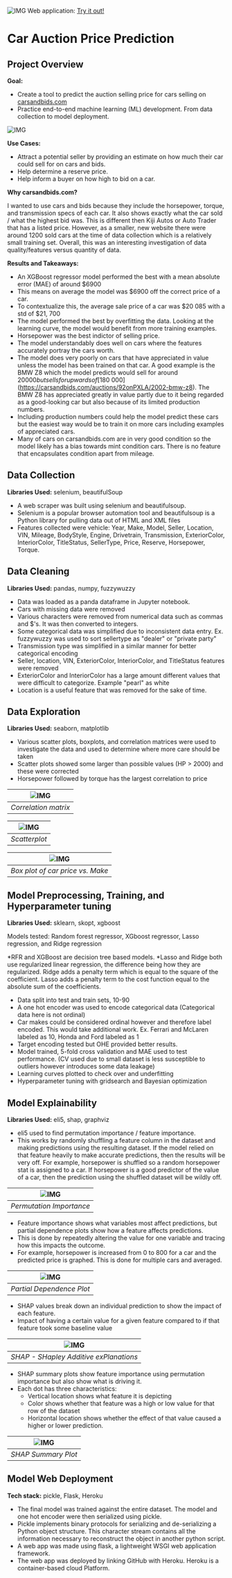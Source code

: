 ![IMG](webdemo/banner.png)
Web application: [Try it out!](https://car-auction-price.herokuapp.com/)

# Car Auction Price Prediction

## Project Overview 

**Goal:**
* Create a tool to predict the auction selling price for cars selling on [carsandbids.com](https://carsandbids.com/)
* Practice end-to-end machine learning (ML) development. From data collection to model deployment.

![IMG](webdemo/example1.gif)

**Use Cases:**
* Attract a potential seller by providing an estimate on how much their car could sell for on cars and bids.
* Help determine a reserve price.
* Help inform a buyer on how high to bid on a car.

**Why carsandbids.com?**

I wanted to use cars and bids because they include the horsepower, torque, and transmission specs of each car. It also shows exactly what the car sold / what the highest bid was. This is different then Kiji Autos or Auto Trader that has a listed price. However, as a smaller, new website there were around 1200 sold cars at the time of data collection which is a relatively small training set. Overall, this was an interesting investigation of data quality/features versus quantity of data. 

**Results and Takeaways:** 
* An XGBoost regressor model performed the best with a mean absolute error (MAE) of around $6900
* This means on average the model was $6900 off the correct price of a car.
* To contextualize this, the average sale price of a car was $20 085 with a std of $21, 700
* The model performed the best by overfitting the data. Looking at the learning curve, the model would benefit from more training examples.
* Horsepower was the best indictor of selling price.
* The model understandably does well on cars where the features accurately portray the cars worth.
* The model does very poorly on cars that have appreciated in value unless the model has been trained on that car. A good example is the BMW Z8 which the model predicts would sell for around $20 000 but sells for upwards of [$180 000](https://carsandbids.com/auctions/92onPXLA/2002-bmw-z8). The BMW Z8 has appreciated greatly in value partly due to it being regarded as a good-looking car but also because of its limited production numbers. 
* Including production numbers could help the model predict these cars but the easiest way would be to train it on more cars including examples of appreciated cars.
* Many of cars on carsandbids.com are in very good condition so the model likely has a bias towards mint condition cars. There is no feature that encapsulates condition apart from mileage. 

## Data Collection 
**Libraries Used:** selenium, beautifulSoup

* A web scraper was built using selenium and beautifulsoup. 
* Selenium is a popular browser automation tool and beautifulsoup is a Python library for pulling data out of HTML and XML files
* Features collected were vehicle: Year, Make, Model, Seller, Location, VIN, Mileage, BodyStyle, Engine, Drivetrain, Transmission, ExteriorColor, InteriorColor, TitleStatus, SellerType, Price, Reserve, Horsepower, Torque.

## Data Cleaning
**Libraries Used:** pandas, numpy, fuzzywuzzy

* Data was loaded as a panda dataframe in Jupyter notebook.
* Cars with missing data were removed
* Various characters were removed from numerical data such as commas and $'s. It was then converted to integers. 
* Some categorical data was simplified due to inconsistent data entry. Ex. fuzzywuzzy was used to sort sellertype as "dealer" or "private party" 
* Transmission type was simplified in a similar manner for better categorical encoding 
* Seller, location, VIN, ExteriorColor, InteriorColor, and TitleStatus features were removed
* ExteriorColor and InteriorColor has a large amount different values that were difficult to categorize. Example "pearl" as white
* Location is a useful feature that was removed for the sake of time. 

## Data Exploration 
**Libraries Used:** seaborn, matplotlib
* Various scatter plots, boxplots, and correlation matrices were used to investigate the data and used to determine where more care should be taken
* Scatter plots showed some larger than possible values (HP > 2000) and these were corrected 
* Horsepower followed by torque has the largest correlation to price

| ![IMG](webdemo/corrmat.PNG) |
|:--:| 
| *Correlation matrix* |

| ![IMG](webdemo/scatterplots.png) |
|:--:| 
| *Scatterplot* |

| ![IMG](webdemo/makeboxplot.png) |
|:--:| 
| *Box plot of car price vs. Make* |

## Model Preprocessing, Training, and Hyperparameter tuning
**Libraries Used:** sklearn, skopt, xgboost

Models tested: Random forest regressor, XGboost regressor, Lasso regression, and Ridge regression

*RFR and XGBoost are decision tree based models. 
*Lasso and Ridge both use regularized linear regression, the difference being how they are regularized. Ridge adds a penalty term which is equal to the square of the coefficient. Lasso adds a penalty term to the cost function equal to the absolute sum of the coefficients.

* Data split into test and train sets, 10-90
* A one hot encoder was used to encode categorical data (Categorical data here is not ordinal)
* Car makes could be considered ordinal however and therefore label encoded. This would take additional work. Ex. Ferrari and McLaren labeled as 10, Honda and Ford labeled as 1
* Target encoding tested but OHE provided better results.
* Model trained, 5-fold cross validation and MAE used to test performance. (CV used due to small dataset is less susceptible to outliers however introduces some data leakage)
* Learning curves plotted to check over and underfitting 
* Hyperparameter tuning with gridsearch and Bayesian optimization

## Model Explainability
**Libraries Used:** eli5, shap, graphviz

* eli5 used to find permutation importance / feature importance. 
* This works by randomly shuffling a feature column in the dataset and making predictions using the resulting dataset. If the model relied on that feature heavily to make accurate predictions, then the results will be very off. For example, horsepower is shuffled so a random horsepower stat is assigned to a car. If horsepower is a good predictor of the value of a car, then the prediction using the shuffled dataset will be wildly off.  

| ![IMG](webdemo/permutationimportance.png) |
|:--:| 
| *Permutation Importance* |

* Feature importance shows what variables most affect predictions, but partial dependence plots show how a feature affects predictions.
*  This is done by repeatedly altering the value for one variable and tracing how this impacts the outcome.
* For example, horsepower is increased from 0 to 800 for a car and the predicted price is graphed. This is done for multiple cars and averaged. 

| ![IMG](webdemo/pdp.png) |
|:--:| 
| *Partial Dependence Plot* |

* SHAP values break down an individual prediction to show the impact of each feature. 
* Impact of having a certain value for a given feature compared to if that feature took some baseline value 

| ![IMG](webdemo/SHAP.png) |
|:--:| 
| *SHAP - SHapley Additive exPlanations* |

* SHAP summary plots show feature importance using permutation importance but also show what is driving it. 
* Each dot has three characteristics:
  * Vertical location shows what feature it is depicting
  * Color shows whether that feature was a high or low value for that row of the dataset
  * Horizontal location shows whether the effect of that value caused a higher or lower prediction.

| ![IMG](webdemo/SHAPsummaryplot.png) |
|:--:| 
| *SHAP Summary Plot* |


## Model Web Deployment
**Tech stack:** pickle, Flask, Heroku

* The final model was trained against the entire dataset. The model and one hot encoder were then serialized using pickle. 
* Pickle implements binary protocols for serializing and de-serializing a Python object structure. This character stream contains all the information necessary to reconstruct the object in another python script.
* A web app was made using flask, a lightweight WSGI web application framework. 
* The web app was deployed by linking GitHub with Heroku. Heroku is a container-based cloud Platform. 
